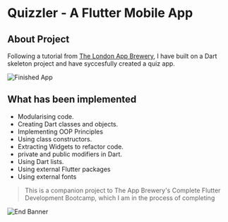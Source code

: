 # Quizzler - A Flutter Mobile App

## About Project

Following a tutorial from [The London App Brewery](https://www.appbrewery.co/), I have built on a Dart skeleton project and have syccesfully created a quiz app.

![Finished App](https://github.com/londonappbrewery/Images/blob/master/quizzler-demo.gif)

## What has been implemented

- Modularising code.
- Creating Dart classes and objects.
- Implementing OOP Principles
- Using class constructors.
- Extracting Widgets to refactor code.
- private and public modifiers in Dart.
- Using Dart lists.
- Using external Flutter packages
- Using external fonts

>This is a companion project to The App Brewery's Complete Flutter Development Bootcamp, which I am in the process of completing

![End Banner](https://github.com/londonappbrewery/Images/blob/master/readme-end-banner.png)
